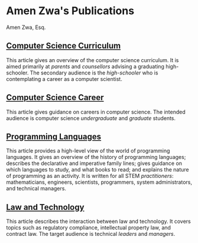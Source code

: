 # Amen Zwa's Publications

Amen Zwa, Esq.

## [Computer Science Curriculum](CSCurriculum.md)

This article gives an overview of the computer science curriculum. It is aimed primarily at *parents* and *counsellors* advising a graduating high-schooler. The secondary audience is the *high-schooler* who is contemplating a career as a computer scientist.

## [Computer Science Career](CSCareer.md)

This article gives guidance on careers in computer science. The intended audience is computer science *undergraduate* and *graduate* students.

## [Programming Languages](ProgrammingLanguages.md)

This article provides a high-level view of the world of programming languages. It gives an overview of the history of programming languages; describes the declarative and imperative family lines; gives guidance on which languages to study, and what books to read; and explains the nature of programming as an activity. It is written for all STEM *practitioners*: mathematicians, engineers, scientists, programmers, system administrators, and technical managers.

## [Law and Technology](LawAndTechnology.md)

This article describes the interaction between law and technology. It covers topics such as regulatory compliance, intellectual property law, and contract law. The target audience is technical *leaders* and *managers*.

